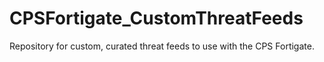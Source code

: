 # CPSFortigate_CustomThreatFeeds
Repository for custom, curated threat feeds to use with the CPS Fortigate.
